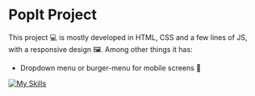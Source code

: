 # PopIt Project

This project :computer: is mostly developed in HTML, CSS and a few lines of JS, with a responsive design 🖼️. Among other things it has: 

* Dropdown menu or burger-menu for mobile screens :iphone:

[![My Skills](https://skillicons.dev/icons?i=js,html,css)](https://skillicons.dev)

